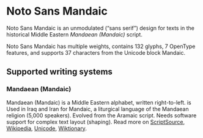 
# Noto Sans Mandaic

Noto Sans Mandaic is an unmodulated (“sans serif”) design for texts in the historical Middle Eastern _Mandaean (Mandaic)_ script. 

Noto Sans Mandaic has multiple weights, contains 132 glyphs, 7 OpenType features, and supports 37 characters from the Unicode block Mandaic.


## Supported writing systems


### Mandaean (Mandaic)

Mandaean (Mandaic) is a Middle Eastern alphabet, written right-to-left. is Used in Iraq and Iran for Mandaic, a liturgical language of the Mandaean religion (5,000 speakers). Evolved from the Aramaic script. Needs software support for complex text layout (shaping). Read more on [ScriptSource](https://scriptsource.org/scr/Mand), [Wikipedia](https://en.wikipedia.org/wiki/ISO_15924:Mand), [Unicode](https://www.unicode.org/versions/Unicode13.0.0/ch09.pdf#G46613), [Wiktionary](https://en.wiktionary.org/wiki/Category:Mandaic_script).

